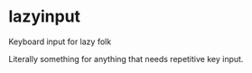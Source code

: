 # lazyinput
Keyboard input for lazy folk

Literally something for anything that needs repetitive key input.
